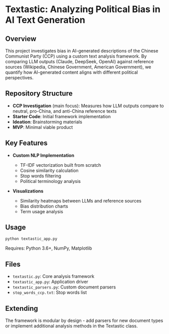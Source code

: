 # Textastic: Analyzing Political Bias in AI Text Generation

## Overview
This project investigates bias in AI-generated descriptions of the Chinese Communist Party (CCP) using a custom text analysis framework. By comparing LLM outputs (Claude, DeepSeek, OpenAI) against reference sources (Wikipedia, Chinese Government, American Government), we quantify how AI-generated content aligns with different political perspectives.

## Repository Structure

- **CCP Investigation** (main focus): Measures how LLM outputs compare to neutral, pro-China, and anti-China reference texts
- **Starter Code**: Initial framework implementation 
- **Ideation**: Brainstorming materials
- **MVP**: Minimal viable product

## Key Features

- **Custom NLP Implementation**
  - TF-IDF vectorization built from scratch
  - Cosine similarity calculation
  - Stop words filtering
  - Political terminology analysis

- **Visualizations**
  - Similarity heatmaps between LLMs and reference sources
  - Bias distribution charts
  - Term usage analysis

## Usage

```
python textastic_app.py
```

Requires: Python 3.6+, NumPy, Matplotlib

## Files

- `textastic.py`: Core analysis framework
- `textastic_app.py`: Application driver
- `textastic_parsers.py`: Custom document parsers
- `stop_words_ccp.txt`: Stop words list

## Extending
The framework is modular by design - add parsers for new document types or implement additional analysis methods in the Textastic class.